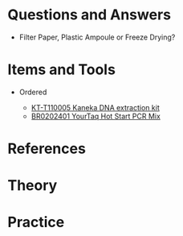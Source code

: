 # Questions and Answers

- Filter Paper, Plastic Ampoule or Freeze Drying?

# Items and Tools

- Ordered

  - [KT-T110005 Kaneka DNA extraction kit](https://www.kaneka-labtest.com/jp/pre/dna_version2.html)
  - [BR0202401   YourTaq Hot Start PCR Mix](https://www.biotechrabbit.com/yourtaq-hot-start-pcr-mix-2x-lyophilized.html)

# References

# Theory


# Practice
